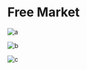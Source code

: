 # Free Market

![a](https://user-images.githubusercontent.com/66219879/103981062-c98aec80-515f-11eb-80b6-9fe277e7b5e6.jpg)

![b](https://user-images.githubusercontent.com/66219879/103981207-238bb200-5160-11eb-933a-d1bd4377d554.jpg)

![c](https://user-images.githubusercontent.com/66219879/103981379-749ba600-5160-11eb-97f3-6f5e8d339ad3.jpg)



